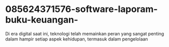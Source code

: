 # 085624371576-software-laporam-buku-keuangan-
Di era digital saat ini, teknologi telah memainkan peran yang sangat penting dalam hampir setiap aspek kehidupan, termasuk dalam pengelolaan 
